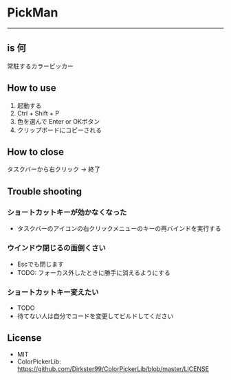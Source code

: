 # PickMan

----

## is 何

常駐するカラーピッカー

## How to use

1. 起動する
2. Ctrl + Shift + P
3. 色を選んで Enter or OKボタン
4. クリップボードにコピーされる

## How to close

タスクバーから右クリック -> 終了

## Trouble shooting

### ショートカットキーが効かなくなった

* タスクバーのアイコンの右クリックメニューのキーの再バインドを実行する

### ウインドウ閉じるの面倒くさい

* Escでも閉じます
* TODO: フォーカス外したときに勝手に消えるようにする

### ショートカットキー変えたい

* TODO
* 待てない人は自分でコードを変更してビルドしてください

## License

* MIT
* ColorPickerLib: https://github.com/Dirkster99/ColorPickerLib/blob/master/LICENSE